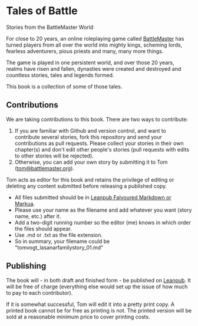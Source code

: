 # Tales of Battle
Stories from the BattleMaster World


For close to 20 years, an online roleplaying game called [BattleMaster](http://battlemaster.org) has turned players from all over the world into mighty kings, scheming lords, fearless adventurers, pious priests and many, many more things.

The game is played in one persistent world, and over those 20 years, realms have risen and fallen, dynasties were created and destroyed and countless stories, tales and legends formed.

This book is a collection of some of those tales.


## Contributions

We are taking contributions to this book. There are two ways to contribute:

1. If you are familiar with Github and version control, and want to contribute several stories, fork this repository and send your contributions as pull requests. Please collect your stories in their own chapter(s) and don't edit other people's stories (pull requests with edits to other stories will be rejected).
2. Otherwise, you can add your own story by submitting it to Tom (tom@battlemaster.org).

Tom acts as editor for this book and retains the privilege of editing or deleting any content submitted before releasing a published copy.

* All files submitted should be in [Leanpub Falvoured Markdown or Markua](https://leanpub.com/help/manual#leanpub-auto-markdown-the-easiest-way-to-format-your-text-for-e-publishing). 
* Please use your name as the filename and add whatever you want (story name, etc.) after it. 
* Add a two-digit running number so the editor (me) knows in which order the files should appear. 
* Use .md or .txt as the file extension.
* So in summary, your filename could be "tomvogt_lasanarfamilystory_01.md"


## Publishing

The book will - in both draft and finished form - be published on [Leanpub](https://leanpub.com/). It will be free of charge (everything else would set up the issue of how much to pay to each contributor).

If it is somewhat successful, Tom will edit it into a pretty print copy. A printed book cannot be for free as printing is not. The printed version will be sold at a reasonable minimum price to cover printing costs.
